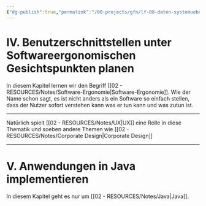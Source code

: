 ```yaml
---
{"dg-publish":true,"permalink":"/00-projects/gfn/lf-08-daten-systemuebergreifend-bereitstellen/","tags":["LF08","GFN","java"],"noteIcon":"","updated":"2024-06-22T23:33:10.513+02:00"}
---
```


# IV. Benutzerschnittstellen unter Softwareergonomischen Gesichtspunkten planen

In diesem Kapitel lernen wir den Begriff [[02 - RESOURCES/Notes/Software-Ergonomie\|Software-Ergonomie]]. Wie der Name schon sagt, es ist nicht anders als ein Software so einfach stellen, dass der Nutzer sofort verstehen kann was er tun kann und was zutun ist.

___

Natürlich spielt [[02 - RESOURCES/Notes/UX\|UX]] eine Rolle in diese Thematik und soeben andere Themen wie [[02 - RESOURCES/Notes/Corporate Design\|Corporate Design]]

___


# V. Anwendungen in Java implementieren
In diesem Kapitel geht es nur um [[02 - RESOURCES/Notes/Java\|Java]].
